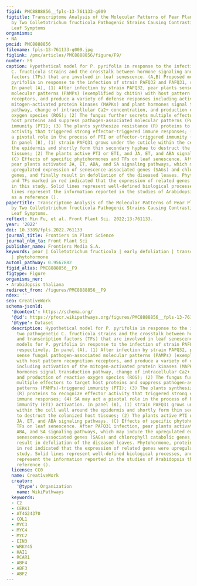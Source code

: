 ```yaml
---
figid: PMC8888856__fpls-13-761133-g009
figtitle: Transcriptome Analysis of the Molecular Patterns of Pear Plants Infected
  by Two Colletotrichum fructicola Pathogenic Strains Causing Contrasting Sets of
  Leaf Symptoms
organisms:
- NA
pmcid: PMC8888856
filename: fpls-13-761133-g009.jpg
figlink: /pmc/articles/PMC8888856/figure/F9/
number: F9
caption: Hypothetical model for P. pyrifolia in response to the infection of two pathogenetic
  C. fructicola strains and the crosstalk between hormone signaling and transcription
  factors (TFs) that are involved in leaf senescence. (A,B) Proposed models for P.
  pyrifolia in response to the infection of strain PAFQ32 and PAFQ31, respectively.
  In panel (A), (1) After infection by strain PAFQ32, pear plants sense fungal pathogen-associated
  molecular patterns (PAMPs) (exemplified by chitin) with host pattern recognition
  receptors, and produce a variety of defense responses including activation of the
  mitogen-activated protein kinases (MAPKs) and plant hormones signal transduction
  pathway, change of intracellular Ca2+ concentration, and production of reactive
  oxygen species (ROS); (2) The fungus further secrets multiple effectors to target
  host proteins and suppress pathogen-associated molecular patterns (PAMPs)-triggered
  immunity (PTI); (3) The plants synthesize resistance (R) proteins to recognize effector
  activity that triggered strong effector-triggered immune responses; (4) SA may act
  a pivotal role in the process of PTI or effector-triggered immunity (ETI) activation.
  In panel (B), (1) strain PAFQ31 grows under the cuticle within the cell wall around
  the epidermis and shortly form thin secondary hyphae to destruct the colonized host
  tissues; (2) The plants active PTI or ETI, and JA, ET, and ABA signaling pathways.
  (C) Effects of specific phytohormones and TFs on leaf senescence. After PAFQ31 infection,
  pear plants activated JA, ET, ABA, and SA signaling pathways, which may induce the
  upregulated expression of senescence-associated genes (SAGs) and chlorophyll catabolic
  genes, and finally result in defoliation of the diseased leaves. Phytohormone, protein
  and TFs marked in red indicated that the expression of related genes were upregulated
  in this study. Solid lines represent well-defined biological processes, and dotted
  lines represent the information reported in the studies of Arabidopsis thaliana
  as a reference ().
papertitle: Transcriptome Analysis of the Molecular Patterns of Pear Plants Infected
  by Two Colletotrichum fructicola Pathogenic Strains Causing Contrasting Sets of
  Leaf Symptoms.
reftext: Min Fu, et al. Front Plant Sci. 2022;13:761133.
year: '2022'
doi: 10.3389/fpls.2022.761133
journal_title: Frontiers in Plant Science
journal_nlm_ta: Front Plant Sci
publisher_name: Frontiers Media S.A.
keywords: pear | Colletotrichum fructicola | early defoliation | transcriptome sequencing
  | phytohormone
automl_pathway: 0.9567882
figid_alias: PMC8888856__F9
figtype: Figure
organisms_ner:
- Arabidopsis thaliana
redirect_from: /figures/PMC8888856__F9
ndex: ''
seo: CreativeWork
schema-jsonld:
  '@context': https://schema.org/
  '@id': https://pfocr.wikipathways.org/figures/PMC8888856__fpls-13-761133-g009.html
  '@type': Dataset
  description: Hypothetical model for P. pyrifolia in response to the infection of
    two pathogenetic C. fructicola strains and the crosstalk between hormone signaling
    and transcription factors (TFs) that are involved in leaf senescence. (A,B) Proposed
    models for P. pyrifolia in response to the infection of strain PAFQ32 and PAFQ31,
    respectively. In panel (A), (1) After infection by strain PAFQ32, pear plants
    sense fungal pathogen-associated molecular patterns (PAMPs) (exemplified by chitin)
    with host pattern recognition receptors, and produce a variety of defense responses
    including activation of the mitogen-activated protein kinases (MAPKs) and plant
    hormones signal transduction pathway, change of intracellular Ca2+ concentration,
    and production of reactive oxygen species (ROS); (2) The fungus further secrets
    multiple effectors to target host proteins and suppress pathogen-associated molecular
    patterns (PAMPs)-triggered immunity (PTI); (3) The plants synthesize resistance
    (R) proteins to recognize effector activity that triggered strong effector-triggered
    immune responses; (4) SA may act a pivotal role in the process of PTI or effector-triggered
    immunity (ETI) activation. In panel (B), (1) strain PAFQ31 grows under the cuticle
    within the cell wall around the epidermis and shortly form thin secondary hyphae
    to destruct the colonized host tissues; (2) The plants active PTI or ETI, and
    JA, ET, and ABA signaling pathways. (C) Effects of specific phytohormones and
    TFs on leaf senescence. After PAFQ31 infection, pear plants activated JA, ET,
    ABA, and SA signaling pathways, which may induce the upregulated expression of
    senescence-associated genes (SAGs) and chlorophyll catabolic genes, and finally
    result in defoliation of the diseased leaves. Phytohormone, protein and TFs marked
    in red indicated that the expression of related genes were upregulated in this
    study. Solid lines represent well-defined biological processes, and dotted lines
    represent the information reported in the studies of Arabidopsis thaliana as a
    reference ().
  license: CC0
  name: CreativeWork
  creator:
    '@type': Organization
    name: WikiPathways
  keywords:
  - C2
  - CERK1
  - AT4G24370
  - COL1
  - MYC3
  - MYC4
  - MYC2
  - EIN3
  - WRKY45
  - HAI1
  - RCAR1
  - ABF4
  - ABF3
  - ABF2
---
```

